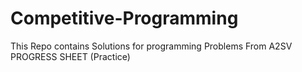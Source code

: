 # Competitive-Programming
This Repo contains Solutions for programming Problems From A2SV PROGRESS SHEET (Practice)
